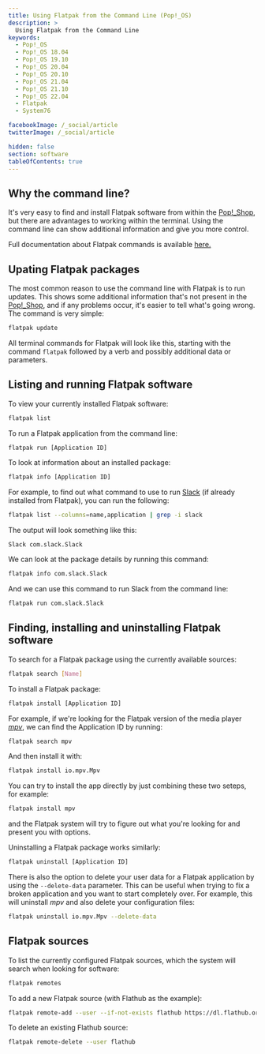 ```yaml
---
title: Using Flatpak from the Command Line (Pop!_OS)
description: >
  Using Flatpak from the Command Line
keywords:
  - Pop!_OS
  - Pop!_OS 18.04
  - Pop!_OS 19.10
  - Pop!_OS 20.04
  - Pop!_OS 20.10
  - Pop!_OS 21.04
  - Pop!_OS 21.10
  - Pop!_OS 22.04
  - Flatpak
  - System76

facebookImage: /_social/article
twitterImage: /_social/article

hidden: false
section: software
tableOfContents: true
---
```


## Why the command line?

It's very easy to find and install Flatpak software from within the <u>Pop!_Shop</u>, but there are advantages to working within the terminal. Using the command line can show additional information and give you more control.

Full documentation about Flatpak commands is available [here.](https://docs.flatpak.org/en/latest/using-flatpak.html)

## Upating Flatpak packages

The most common reason to use the command line with Flatpak is to run updates. This shows some additional information that's not present in the <u>Pop!_Shop</u>, and if any problems occur, it's easier to tell what's going wrong. The command is very simple:

```bash
flatpak update
```

All terminal commands for Flatpak will look like this, starting with the command `flatpak` followed by a verb and possibly additional data or parameters.

## Listing and running Flatpak software

To view your currently installed Flatpak software:

```bash
flatpak list
```

To run a Flatpak application from the command line:

```bash
flatpak run [Application ID]
```

To look at information about an installed package:

```bash
flatpak info [Application ID]
```

For example, to find out what command to use to run [Slack](https://slack.com/) (if already installed from Flatpak), you can run the following:

```bash
flatpak list --columns=name,application | grep -i slack
```

The output will look something like this:

```
Slack com.slack.Slack
```

We can look at the package details by running this command:

```bash
flatpak info com.slack.Slack
```

And we can use this command to run Slack from the command line:

```bash
flatpak run com.slack.Slack
```

## Finding, installing and uninstalling Flatpak software

To search for a Flatpak package using the currently available sources:

```bash
flatpak search [Name]
```

To install a Flatpak package:

```bash
flatpak install [Application ID]
```

For example, if we're looking for the Flatpak version of the media player [_mpv_](https://mpv.io/), we can find the Application ID by running:

```bash
flatpak search mpv
```

And then install it with:

```bash
flatpak install io.mpv.Mpv
```

You can try to install the app directly by just combining these two seteps, for example:

```bash
flatpak install mpv
```

and the Flatpak system will try to figure out what you're looking for and present you with options.

Uninstalling a Flatpak package works similarly:

```bash
flatpak uninstall [Application ID]
```

There is also the option to delete your user data for a Flatpak application by using the `--delete-data` parameter. This can be useful when trying to fix a broken application and you want to start completely over. For example, this will uninstall _mpv_ and also delete your configuration files:

```bash
flatpak uninstall io.mpv.Mpv --delete-data
```

## Flatpak sources

To list the currently configured Flatpak sources, which the system will search when looking for software:

```bash
flatpak remotes
```

To add a new Flatpak source (with Flathub as the example):

```bash
flatpak remote-add --user --if-not-exists flathub https://dl.flathub.org/repo/flathub.flatpakrepo
```

To delete an existing Flathub source:

```bash
flatpak remote-delete --user flathub
```

